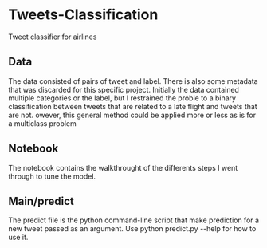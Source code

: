 # Tweets-Classification
Tweet classifier for airlines


## Data

The data consisted of pairs of tweet and label. There is also some metadata that was discarded for this specific project.
Initially the data contained multiple categories or the label, but I restrained the proble to a binary classification between tweets that are related to a late flight and tweets that are not.
owever, this general method could be applied more or less as is for a multiclass problem

## Notebook

The notebook contains the walkthrought of the differents steps I went through to tune the model.

## Main/predict

The predict file is the python command-line script that make prediction for a new tweet passed as an argument.
Use python predict.py --help for how to use it.
